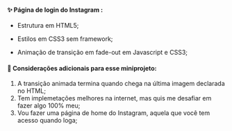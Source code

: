 #### ✨ Página de login do Instagram :

- Estrutura em HTML5;

- Estilos em CSS3 sem framework;

- Animação de transição em fade-out em Javascript e CSS3;

  

#### 🚧 Considerações adicionais para esse miniprojeto: 

1. A transição animada termina quando chega na última imagem declarada no HTML;
2. Tem implemetações melhores na internet, mas quis me desafiar em fazer algo 100% meu;
3. Vou fazer uma página de home do Instagram, aquela que você tem acesso quando loga;





